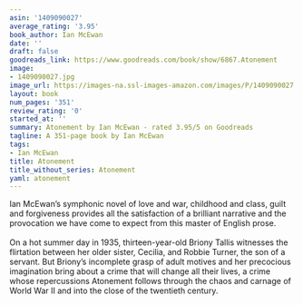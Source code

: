 ```yaml
---
asin: '1409090027'
average_rating: '3.95'
book_author: Ian McEwan
date: ''
draft: false
goodreads_link: https://www.goodreads.com/book/show/6867.Atonement
image:
- 1409090027.jpg
image_url: https://images-na.ssl-images-amazon.com/images/P/1409090027.01._SCLZZZZZZZ.jpg
layout: book
num_pages: '351'
review_rating: '0'
started_at: ''
summary: Atonement by Ian McEwan - rated 3.95/5 on Goodreads
tagline: A 351-page book by Ian McEwan
tags:
- Ian McEwan
title: Atonement
title_without_series: Atonement
yaml: atonement
---
```


Ian McEwan’s symphonic novel of love and war, childhood and class, guilt and forgiveness provides all the satisfaction of a brilliant narrative and the provocation we have come to expect from this master of English prose.<br /><br />On a hot summer day in 1935, thirteen-year-old Briony Tallis witnesses the flirtation between her older sister, Cecilia, and Robbie Turner, the son of a servant. But Briony’s incomplete grasp of adult motives and her precocious imagination bring about a crime that will change all their lives, a crime whose repercussions Atonement follows through the chaos and carnage of World War II and into the close of the twentieth century.